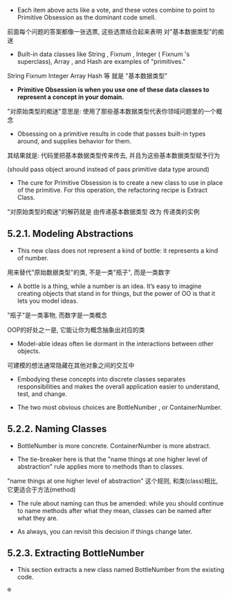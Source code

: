 + Each item above acts like a vote, and these votes combine to point to Primitive Obsession as the dominant code smell.

前面每个问题的答案都像一张选票, 这些选票结合起来表明 对"基本数据类型"的痴迷

+ Built-in data classes like String , Fixnum , Integer ( Fixnum 's superclass), Array , and Hash are examples of "primitives."

String Fixnum Integer Array Hash 等 就是 "基本数据类型"

+ **Primitive Obsession is when you use one of these data classes to represent a concept in your domain.**

"对原始类型的痴迷"意思是: 使用了那些基本数据类型代表你领域问题里的一个概念

+ Obsessing on a primitive results in code that passes built-in types around, and supplies behavior for them.

其结果就是: 代码里把基本数据类型传来传去, 并且为这些基本数据类型赋予行为

(should pass object around instead of pass primitive data type around)

+ The cure for Primitive Obsession is to create a new class to use in place of the primitive. For this operation, the refactoring recipe is Extract Class.

"对原始类型的痴迷"的解药就是 由传递基本数据类型 改为 传递类的实例

## 5.2.1. Modeling Abstractions

+ This new class does not represent a kind of bottle: it represents a kind of number.

用来替代"原始数据类型"的类, 不是一类"瓶子", 而是一类数字

+ A bottle is a thing, while a number is an idea. It’s easy to imagine creating objects that stand in for things, but the power of OO is that it lets you model ideas.

"瓶子"是一类事物, 而数字是一类概念

OOP的好处之一是, 它能让你为概念抽象出对应的类

+ Model-able ideas often lie dormant in the interactions between other objects.

可建模的想法通常隐藏在其他对象之间的交互中

+ Embodying these concepts into discrete classes separates responsibilities and makes the overall application easier to understand, test, and change.

+ The two most obvious choices are BottleNumber , or ContainerNumber.

## 5.2.2. Naming Classes

+ BottleNumber is more concrete. ContainerNumber is more abstract.

+ The tie-breaker here is that the "name things at one higher level of abstraction" rule applies more to methods than to classes.

"name things at one higher level of abstraction" 这个规则, 和类(class)相比, 它更适合于方法(method)

+ The rule about naming can thus be amended: while you should continue to name methods after what they mean, classes can be named after what they are.

+ As always, you can revisit this decision if things change later.

## 5.2.3. Extracting BottleNumber

+ This section extracts a new class named BottleNumber from the existing code.


























®